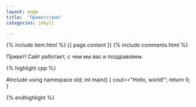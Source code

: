 ```yaml
---
layout: page
title:  "Приветствие"
categories: jekyll

---
```

<div class="post {{ page.class }}">
  {% include item.html %}
  {{ page.content }}
  {% include comments.html %}
</div>


Привет! 
Сайт работает, с чем мы вас и поздравляем.

{% highlight cpp %}

#include <iostream>
using namespace std;
int main()
  {
  cout<<"Hello, world!";
  return 0;
  }

{% endhighlight %}

